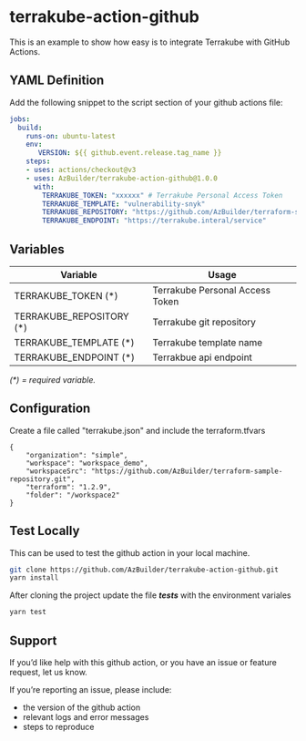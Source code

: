 # terrakube-action-github

This is an example to show how easy is to integrate Terrakube with GitHub Actions.

## YAML Definition

Add the following snippet to the script section of your github actions file:

```yaml
jobs:
  build:
    runs-on: ubuntu-latest
    env:
       VERSION: ${{ github.event.release.tag_name }}
    steps:
    - uses: actions/checkout@v3
    - uses: AzBuilder/terrakube-action-github@1.0.0
      with:
        TERRAKUBE_TOKEN: "xxxxxx" # Terrakube Personal Access Token
        TERRAKUBE_TEMPLATE: "vulnerability-snyk"
        TERRAKUBE_REPOSITORY: "https://github.com/AzBuilder/terraform-sample-repository.git"
        TERRAKUBE_ENDPOINT: "https://terrakube.interal/service"
```

## Variables

| Variable                         | Usage                                              |
| -------------------------------- | -------------------------------------------------- |
| TERRAKUBE_TOKEN (*)              | Terrakube Personal Access Token                    |
| TERRAKUBE_REPOSITORY (*)         | Terrakube git repository                           |
| TERRAKUBE_TEMPLATE (*)           | Terrakube template name                            |
| TERRAKUBE_ENDPOINT (*)           | Terrakbue api endpoint                             |

_(*) = required variable._

## Configuration

Create a file called "terrakube.json" and include the terraform.tfvars

```
{
	"organization": "simple",
	"workspace": "workspace_demo",
	"workspaceSrc": "https://github.com/AzBuilder/terraform-sample-repository.git",
	"terraform": "1.2.9",
	"folder": "/workspace2"
}
```

## Test Locally

This can be used to test the github action in your local machine.

```bash
git clone https://github.com/AzBuilder/terrakube-action-github.git
yarn install
```

After cloning the project update the file ***__tests__*** with the environment variales

```bash
yarn test
```

## Support
If you’d like help with this github action, or you have an issue or feature request, let us know.

If you’re reporting an issue, please include:

- the version of the github action
- relevant logs and error messages
- steps to reproduce

